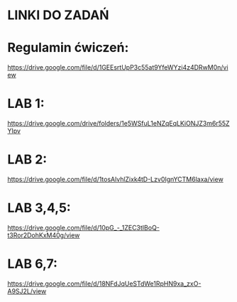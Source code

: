 LINKI DO ZADAŃ
==========================

Regulamin ćwiczeń:
==========================

https://drive.google.com/file/d/1GEEsrtUpP3c55at9YfeWYzi4z4DRwM0n/view

LAB 1:
==========================

https://drive.google.com/drive/folders/1e5WSfuL1eNZqEqLKiONJZ3m6r55ZYIpv

LAB 2:
==========================

https://drive.google.com/file/d/1tosAlvhlZixk4tD-Lzv0IgnYCTM6laxa/view

LAB 3,4,5:
==========================

https://drive.google.com/file/d/10pG_-_1ZEC3tIBoQ-t3Ror2DohKxM40g/view

LAB 6,7:
==========================

https://drive.google.com/file/d/18NFdJqUeSTdWe1RpHN9xa_zxO-A9SJ2L/view
